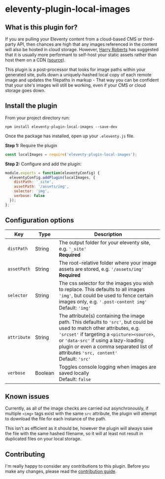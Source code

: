 # eleventy-plugin-local-images

## What is this plugin for?
If you are pulling your Eleventy content from a cloud-based CMS or third-party API, then chances are high that any images referenced in the content will also be hosted in cloud storage. However, [Harry Roberts](https://twitter.com/@csswizardry) has suggested that it is usually more performant to self-host your static assets rather than host them on a CDN ([source](https://csswizardry.com/2019/05/self-host-your-static-assets/)).

This plugin is a post-processor that looks for image paths within your generated site, pulls down a uniquely-hashed local copy of each remote image and updates the filepaths in markup - That way you can be confident that your site's images will still be working, even if your CMS or cloud storage goes down.


## Install the plugin

From your project directory run:
```
npm install eleventy-plugin-local-images --save-dev
```
Once the package has installed, open up your `.eleventy.js` file.

__Step 1:__ Require the plugin

```js
const localImages = require('eleventy-plugin-local-images');
```

__Step 2:__ Configure and add the plugin:

```js
module.exports = function(eleventyConfig) {
  eleventyConfig.addPlugin(localImages, {
    distPath: '_site',
    assetPath: '/assets/img',
    selector: 'img',
    verbose: false
  });
};
```

## Configuration options

| Key | Type | Description |
|--|--|--|
| `distPath` | String | The output folder for your eleventy site, e.g. `'_site'`<br>__Required__ |
| `assetPath` | String | The root-relative folder where your image assets are stored, e.g. `'/assets/img'`<br>__Required__ |
| `selector` | String | The css selector for the images you wish to replace. This defaults to all images `'img'`, but could be used to fence certain images only, e.g. `'.post-content img'`<br>Default: `'img'` |
| `attribute` | String | The attribute(s) containing the image path. This defaults to `'src'`, but could be used to match other attributes, e.g. `'srcset'` if targeting a `<picture><source>`, or `'data-src'` if using a lazy-loading plugin or even a comma separated list of attributes `'src, content'`<br>Default: `'src'` |
| `verbose` | Boolean | Toggles console logging when images are saved locally<br>Default: `false` |

## Known issues

Currently, as all of the image checks are carried out asynchronously, if multiple `<img>` tags exist with the same `src` attribute, the plugin will attempt to download the file for each instance of the path.

This isn't as efficient as it should be, however the plugin will always save the file with the same hashed filename, so it will at least not result in duplicated files on your local storage.

## Contributing

I'm really happy to consider any contributions to this plugin. Before you make any changes, please read the [contribution guide](https://github.com/robb0wen/eleventy-plugin-local-images/blob/master/CONTRIBUTING.md).
